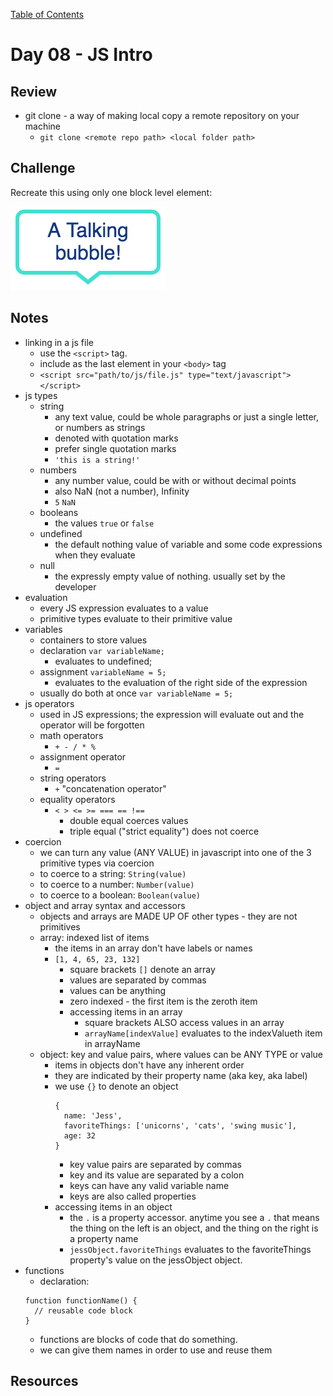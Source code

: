 [Table of Contents](/README.md)

# Day 08 - JS Intro

## Review
- git clone - a way of making local copy a remote repository on your machine
  - `git clone <remote repo path> <local folder path>`

## Challenge
Recreate this using only one block level element:

![talking bubble](../images/talking-bubble.png)

## Notes
- linking in a js file
  - use the `<script>` tag.
  - include as the last element in your `<body>` tag
  - `<script src="path/to/js/file.js" type="text/javascript"></script>`
- js types
  - string
    - any text value, could be whole paragraphs or just a single letter, or numbers as strings
    - denoted with quotation marks
    - prefer single quotation marks
    - `'this is a string!'`
  - numbers
    - any number value, could be with or without decimal points
    - also NaN (not a number), Infinity
    - `5` `NaN`
  - booleans
    - the values `true` or `false`
  - undefined
    - the default nothing value of variable and some code expressions when they evaluate
  - null
    - the expressly empty value of nothing. usually set by the developer
- evaluation
  - every JS expression evaluates to a value
  - primitive types evaluate to their primitive value
- variables
  - containers to store values
  - declaration `var variableName;`
    - evaluates to undefined;
  - assignment `variableName = 5;`
    - evaluates to the evaluation of the right side of the expression
  - usually do both at once `var variableName = 5;`
- js operators
  - used in JS expressions; the expression will evaluate out and the operator will be forgotten
  - math operators
    - `+ - / * %`
  - assignment operator
    - `=`
  - string operators
    - `+` "concatenation operator"
  - equality operators
    - `< > <= >= === == !==`
      - double equal coerces values
      - triple equal ("strict equality") does not coerce
- coercion
  - we can turn any value (ANY VALUE) in javascript into one of the 3 primitive types via coercion
  - to coerce to a string: `String(value)`
  - to coerce to a number: `Number(value)`
  - to coerce to a boolean: `Boolean(value)`
- object and array syntax and accessors
  - objects and arrays are MADE UP OF other types - they are not primitives
  - array: indexed list of items
    - the items in an array don't have labels or names
    - `[1, 4, 65, 23, 132]`
      - square brackets `[]` denote an array
      - values are separated by commas
      - values can be anything
      - zero indexed - the first item is the zeroth item
      - accessing items in an array
        - square brackets ALSO access values in an array
        - `arrayName[indexValue]` evaluates to the indexValueth item in arrayName
  - object: key and value pairs, where values can be ANY TYPE or value
    - items in objects don't have any inherent order
    - they are indicated by their property name (aka key, aka label)
    - we use `{}` to denote an object
      ```
      {
        name: 'Jess',
        favoriteThings: ['unicorns', 'cats', 'swing music'],
        age: 32
      }
      ```
      - key value pairs are separated by commas
      - key and its value are separated by a colon
      - keys can have any valid variable name
      - keys are also called properties
    - accessing items in an object
      - the `.` is a property accessor. anytime you see a `.` that means the thing on the left is an object, and the thing on the right is a property name
      - `jessObject.favoriteThings` evaluates to the favoriteThings property's value on the jessObject object.
- functions
  - declaration:
  ```
  function functionName() {
    // reusable code block
  }
  ```
  - functions are blocks of code that do something.
  - we can give them names in order to use and reuse them

## Resources
